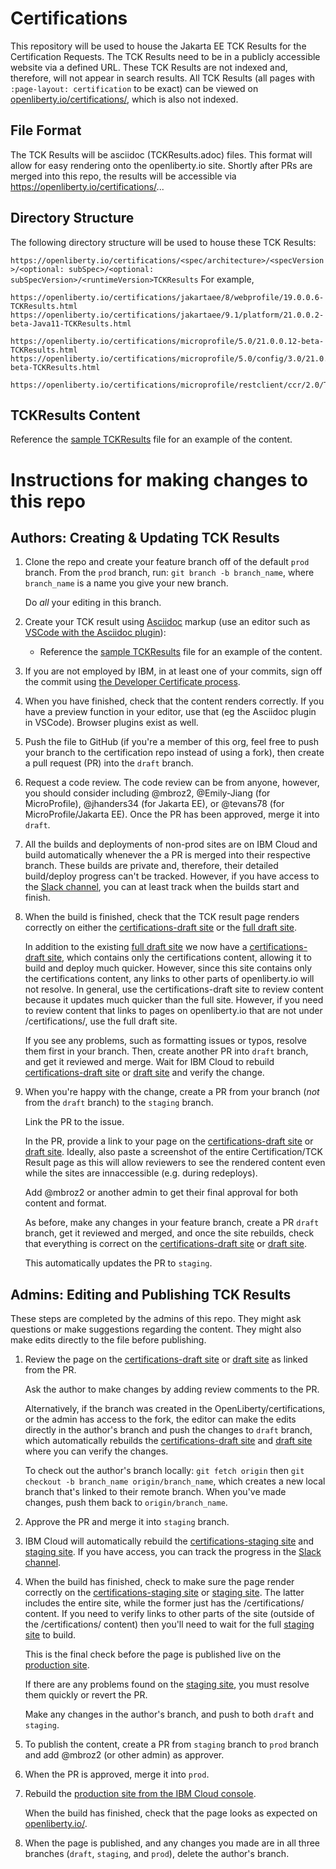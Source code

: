 # Certifications
This repository will be used to house the Jakarta EE TCK Results for the Certification Requests.
The TCK Results need to be in a publicly accessible website via a defined URL.
These TCK Results are not indexed and, therefore, will not appear in search results.
All TCK Results (all pages with `:page-layout: certification` to be exact) can be viewed on [openliberty.io/certifications/](https://openliberty.io/certifications/), which is also not indexed.

## File Format
The TCK Results will be asciidoc (<runtimeVersion>TCKResults.adoc) files.
This format will allow for easy rendering onto the openliberty.io site.
Shortly after PRs are merged into this repo, the results will be accessible via https://openliberty.io/certifications/...

## Directory Structure
The following directory structure will be used to house these TCK Results:

```https://openliberty.io/certifications/<spec/architecture>/<specVersion>/<optional: subSpec>/<optional: subSpecVersion>/<runtimeVersion>TCKResults```
For example,
```
https://openliberty.io/certifications/jakartaee/8/webprofile/19.0.0.6-TCKResults.html
https://openliberty.io/certifications/jakartaee/9.1/platform/21.0.0.2-beta-Java11-TCKResults.html

https://openliberty.io/certifications/microprofile/5.0/21.0.0.12-beta-TCKResults.html
https://openliberty.io/certifications/microprofile/5.0/config/3.0/21.0.0.12-beta-TCKResults.html

https://openliberty.io/certifications/microprofile/restclient/ccr/2.0/TCKResults.html
```
## TCKResults Content
Reference the [sample TCKResults](./TCKResults.adoc) file for an example of the content.

# Instructions for making changes to this repo

## Authors: Creating & Updating TCK Results
1. Clone the repo and create your feature branch off of the default `prod` branch. From the `prod` branch, run: `git branch -b branch_name`, where `branch_name` is a name you give your new branch.

    Do _all_ your editing in this branch.

2. Create your TCK result using [Asciidoc](https://asciidoctor.org/docs/asciidoc-syntax-quick-reference/) markup (use an editor such as [VSCode with the Asciidoc plugin](https://marketplace.visualstudio.com/items?itemName=joaompinto.asciidoctor-vscode)):

    * Reference the [sample TCKResults](./TCKResults.adoc) file for an example of the content.

3. If you are not employed by IBM, in at least one of your commits, sign off the commit using [the Developer Certificate process](./CONTRIBUTING.md).

4. When you have finished, check that the content renders correctly. If you have a preview function in your editor, use that (eg the Asciidoc plugin in VSCode).  Browser plugins exist as well.

5. Push the file to GitHub (if you're a member of this org, feel free to push your branch to the certification repo instead of using a fork), then create a pull request (PR) into the `draft` branch.

6. Request a code review.  The code review can be from anyone, however, you should consider including @mbroz2, @Emily-Jiang (for MicroProfile), @jhanders34 (for Jakarta EE), or @tevans78 (for MicroProfile/Jakarta EE).  Once the PR has been approved, merge it into `draft`.

6. All the builds and deployments of non-prod sites are on IBM Cloud and build automatically whenever the a PR is merged into their respective branch. These builds are private and, therefore, their detailed build/deploy progress can't be tracked. However, if you have access to the [Slack channel](https://app.slack.com/client/T15GKHBT4/C01G7N292RH), you can at least track when the builds start and finish.  

7. When the build is finished, check that the TCK result page renders correctly on either the [certifications-draft site](https://certifications-draft-openlibertyio.mybluemix.net/certifications) or the [full draft site](https://draft-openlibertyio.mybluemix.net/certifications).  

   In addition to the existing [full draft site](https://draft-openlibertyio.mybluemix.net/certifications) we now have a [certifications-draft site](https://certifications-draft-openlibertyio.mybluemix.net/certifications), which contains only the certifications content, allowing it to build and deploy much quicker. However, since this site contains only the certifications content, any links to other parts of openliberty.io will not resolve. In general, use the certifications-draft site to review content because it updates much quicker than the full site. However, if you need to review content that links to pages on openliberty.io that are not under /certifications/, use the full draft site.

   If you see any problems, such as formatting issues or typos, resolve them first in your branch. Then, create another PR into `draft` branch, and get it reviewed and merge. Wait for IBM Cloud to rebuild [certifications-draft site](https://certifications-draft-openlibertyio.mybluemix.net/certifications) or [draft site](https://draft-openlibertyio.mybluemix.net/certifications) and verify the change.

8. When you're happy with the change, create a PR from your branch (_not_ from the `draft` branch) to the `staging` branch.

   Link the PR to the issue.
 
   In the PR, provide a link to your page on the [certifications-draft site](https://certifications-draft-openlibertyio.mybluemix.net/certifications) or [draft site](https://draft-openlibertyio.mybluemix.net/certifications). Ideally, also paste a screenshot of the entire Certification/TCK Result page as this will allow reviewers to see the rendered content even while the sites are innaccessible (e.g. during redeploys).
   
   Add @mbroz2 or another admin to get their final approval for both content and format.
   
   As before, make any changes in your feature branch, create a PR `draft` branch, get it reviewed and merged, and once the site rebuilds, check that everything is correct on the [certifications-draft site](https://certifications-draft-openlibertyio.mybluemix.net/certifications) or [draft site](https://draft-openlibertyio.mybluemix.net/certifications).

   This automatically updates the PR to `staging`.
   
## Admins: Editing and Publishing TCK Results
These steps are completed by the admins of this repo. They might ask questions or make suggestions regarding the content. They might also make edits directly to the file before publishing.

1. Review the page on the [certifications-draft site](https://certifications-draft-openlibertyio.mybluemix.net/certifications) or [draft site](https://draft-openlibertyio.mybluemix.net/certifications) as linked from the PR.

   Ask the author to make changes by adding review comments to the PR.

   Alternatively, if the branch was created in the OpenLiberty/certifications, or the admin has access to the fork, the editor can make the edits directly in the author's branch and push the changes to `draft` branch, which automatically rebuilds the [certifications-draft site](https://certifications-draft-openlibertyio.mybluemix.net/certifications) and [draft site](https://draft-openlibertyio.mybluemix.net/certifications) where you can verify the changes.
   
   To check out the author's branch locally: `git fetch origin` then `git checkout -b branch_name origin/branch_name`, which creates a new local branch that's linked to their remote branch. When you've made changes, push them back to `origin/branch_name`.
   
2. Approve the PR and merge it into `staging` branch.

4. IBM Cloud will automatically rebuild the [certifications-staging site](https://certifications-staging-openlibertyio.mybluemix.net/certifications) and [staging site](https://staging-openlibertyio.mybluemix.net/certifications). If you have access, you can track the progress in the [Slack channel](https://app.slack.com/client/T15GKHBT4/C01G7N292RH).  

5. When the build has finished, check to make sure the page render correctly on the [certifications-staging site](https://certifications-staging-openlibertyio.mybluemix.net/certifications) or [staging site](https://staging-openlibertyio.mybluemix.net/certifications). The latter includes the entire site, while the former just has the /certifications/ content.  If you need to verify links to other parts of the site (outside of the /certifications/ content) then you'll need to wait for the full [staging site](https://staging-openlibertyio.mybluemix.net/) to build.  

   This is the final check before the page is published live on the [production site](https://openliberty.io/).

   If there are any problems found on the [staging site](https://staging-openlibertyio.mybluemix.net/), you must resolve them quickly or revert the PR.
   
   Make any changes in the author's branch, and push to both `draft` and `staging`.
   
6. To publish the content, create a PR from `staging` branch to `prod` branch and add @mbroz2 (or other admin) as approver.

7. When the PR is approved, merge it into `prod`.

12. Rebuild the [production site from the IBM Cloud console](https://console.bluemix.net/devops/pipelines/fcc7c3e9-9c40-4a58-8a7f-09c08413ab7d?env_id=ibm:yp:us-south).

    When the build has finished, check that the page looks as expected on [openliberty.io/](https://openliberty.io/).

13. When the page is published, and any changes you made are in all three branches (`draft`, `staging`, and `prod`), delete the author's branch.
